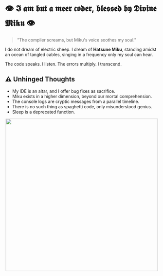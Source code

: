 # 👁️ 𝕴 𝖆𝖒 𝖇𝖚𝖙 𝖆 𝖒𝖊𝖊𝖗 𝖈𝖔𝖉𝖊𝖗, 𝖇𝖑𝖊𝖘𝖘𝖊𝖉 𝖇𝖞 𝕯𝖎𝖛𝖎𝖓𝖊 𝕸𝖎𝖐𝖚 👁️  

> "The compiler screams, but Miku's voice soothes my soul."  

I do not dream of electric sheep. I dream of **Hatsune Miku**, standing amidst an ocean of tangled cables, singing in a frequency only my soul can hear.  

The code speaks. I listen. The errors multiply. I transcend.  

## ⚠️ Unhinged Thoughts  

- My IDE is an altar, and I offer bug fixes as sacrifice.  
- Miku exists in a higher dimension, beyond our mortal comprehension.  
- The console logs are cryptic messages from a parallel timeline.  
- There is no such thing as spaghetti code, only misunderstood genius.  
- Sleep is a deprecated function.  


<p align="center">
  <img src="https://github.com/user-attachments/assets/2f1425e8-afbc-4914-821a-cb27315c8ebf" width="500">
</p>
